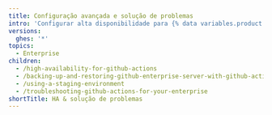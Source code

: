 ```yaml
---
title: Configuração avançada e solução de problemas
intro: 'Configurar alta disponibilidade para {% data variables.product.prodname_actions %} e solução de problemas, {% data variables.product.prodname_actions %} em {% data variables.product.prodname_ghe_server %}.'
versions:
  ghes: '*'
topics:
  - Enterprise
children:
  - /high-availability-for-github-actions
  - /backing-up-and-restoring-github-enterprise-server-with-github-actions-enabled
  - /using-a-staging-environment
  - /troubleshooting-github-actions-for-your-enterprise
shortTitle: HA & solução de problemas
---
```


